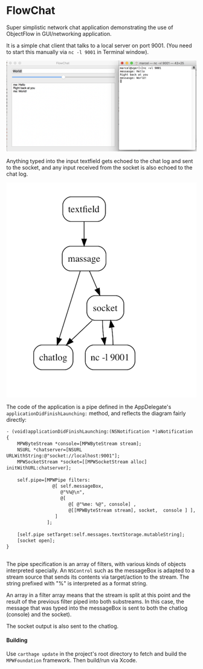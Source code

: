 # FlowChat
Super simplistic network chat application demonstrating the use of ObjectFlow in GUI/networking application.

It is a simple chat client that talks to a local server on port 9001.  (You need to start this manually via `nc -l 9001` in  Terminal window).

![](flowchat-screen.png)


Anything typed into the input textfield gets echoed to the chat log and sent to the socket, and any input received from the socket is also echoed to the chat log.

![](FlowChat/flowchat-diagram.png)

The code of the application is a pipe defined in the AppDelegate's `applicationDidFinishLaunching:` method, and reflects the diagram fairly directly:


```
- (void)applicationDidFinishLaunching:(NSNotification *)aNotification
{
    MPWByteStream *console=[MPWByteStream stream];
    NSURL *chatserver=[NSURL URLWithString:@"socket://localhost:9001"];
    MPWSocketStream *socket=[[MPWSocketStream alloc] initWithURL:chatserver];
    
    self.pipe=[MPWPipe filters:
                 @[ self.messageBox,
                    @"%%@\n",
                    @[
                       @[ @"%me: %@", console] ,
                       @[[MPWByteStream stream], socket,  console ] ],
                  ]
               ];
    
    [self.pipe setTarget:self.messages.textStorage.mutableString];
    [socket open];
}


```

The pipe specification is an array of filters, with various kinds of objects interpreted specially.  An `NSControl` such as the messageBox is adapted to a stream source that sends its contents via target/action to the stream.  The string prefixed with "%" is interpreted as a format string.

An array in a filter array means that the stream is split at this point and the result of the previous filter piped into both substreams.  In this case, the message that was typed into the messageBox is sent to both the chatlog (console) and the socket).

The socket output is also sent to the chatlog.

#### Building

Use `carthage update` in the project's root directory to fetch and build the `MPWFoundation` framework.  Then build/run via Xcode.


